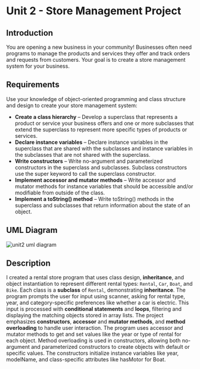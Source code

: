 # Unit 2 - Store Management Project

## Introduction

You are opening a new business in your community! Businesses often need programs to manage the products and services they offer and track orders and requests from customers. Your goal is to create a store management system for your business.

## Requirements

Use your knowledge of object-oriented programming and class structure and design to create your store management system:
- **Create a class hierarchy** – Develop a superclass that represents a product or service your business offers and one or more subclasses that extend the superclass to represent more specific types of products or services.
- **Declare instance variables** – Declare instance variables in the superclass that are shared with the subclasses and instance variables in the subclasses that are not shared with the superclass.
- **Write constructors** – Write no-argument and parameterized constructors in the superclass and subclasses. Subclass constructors use the super keyword to call the superclass constructor.
- **Implement accessor and mutator methods** – Write accessor and mutator methods for instance variables that should be accessible and/or modifiable from outside of the class.
- **Implement a toString() method** – Write toString() methods in the superclass and subclasses that return information about the state of an object.

## UML Diagram

![unit2 uml diagram](https://github.com/user-attachments/assets/ecb6ac5b-d630-447f-b607-b17330771dc3)


## Description

I created a rental store program that uses class design, **inheritance**, and object instantiation to represent different rental types: `Rental`, `Car`, `Boat`, and `Bike`. Each class is a **subclass** of `Rental`, demonstrating 
**inheritance**. The program prompts the user for input using scanner, asking for rental type, year, and category-specific preferences like whether a car is electric. This input is processed with **conditional statements** and **loops**, 
filtering and displaying the matching objects stored in array lists. The project emphasizes **constructors**, **accessor** and **mutator methods**, and **method overloading** to handle user interaction. The program uses accessor and mutator 
methods to get and set values like the year or type of rental for each object. Method overloading is used in constructors, allowing both no-argument and parameterized constructors to create objects with default or specific values. 
The constructors initialize instance variables like year, modelName, and class-specific attributes like hasMotor for Boat.
